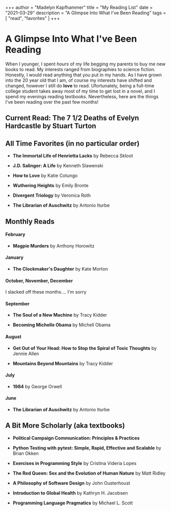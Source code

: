 +++
author = "Madelyn Kapfhammer"
title = "My Reading List"
date = "2021-03-29"
description = "A Glimpse Into What I've Been Reading"
tags = [
    "read", "favorites"
]
+++

# A Glimpse Into What I've Been Reading

When I younger, I spent _hours_ of my life begging my parents to buy me new books to read. My interests ranged from biographies to science fiction. Honestly, I would read anything that you put in my hands. As I have grown into the 20 year old that I am, of course my interests have shifted and changed, however I still do **love** to read. Ufortunately, being a full-time college student takes away most of my time to get lost in a novel, and I spend my evenings reading textbooks. Nevertheless, here are the things I've been reading over the past few months!

## Current Read: The 7 1/2 Deaths of Evelyn Hardcastle by Stuart Turton

## All Time Favorites (in no particular order)

- **The Immortal Life of Henrietta Lacks** by Rebecca Skloot

- **J.D. Salinger: A Life** by Kenneth Slawenski

- **How to Love** by Katie Cotungo

- **Wuthering Heights** by Emily Bronte

- **Divergent Triology** by Veronica Roth

- **The Librarian of Auschwitz** by Antonio Iturbe

## Monthly Reads

#### February

- **Magpie Murders** by Anthony Horowitz

#### January

- **The Clockmaker's Daughter** by Kate Morton

#### October, November, December

I slacked off these months.... I'm sorry

#### September

- **The Soul of a New Machine** by Tracy Kidder

- **Becoming Michelle Obama** by Michell Obama

#### August

- **Get Out of Your Head: How to Stop the Spiral of Toxic Thoughts** by Jennie Allen

- **Mountains Beyond Mountains** by Tracy Kidder

#### July

- **1984** by George Orwell

#### June

- **The Librarian of Auschwitz** by Antonio Iturbe

## A Bit More Scholarly (aka textbooks)

- **Political Campaign Communication: Principles & Practices**

- **Python Testing with pytest: Simple, Rapid, Effective and Scalable** by Brian Okken

- **Exercises in Programming Style** by Cristina Videria Lopes

- **The Red Queen: Sex and the Evolution of Human Nature** by Matt Ridley

- **A Philosophy of Software Design** by John Ousterhoust

- **Introduction to Global Health** by Kathryn H. Jacobsen

- **Programming Language Pragmatics** by Michael L. Scott
